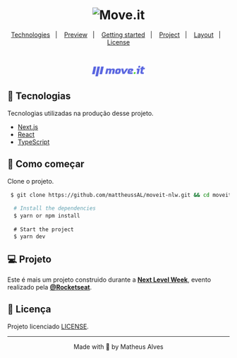 <h1 align="center">
    <img alt="Move.it" title="Move.it" src=".github/moveit.svg" />
</h1>

<p align="center">
  <a href="#technologies">Technologies</a>&nbsp;&nbsp;&nbsp;|&nbsp;&nbsp;&nbsp;
  <a href="#-preview">Preview</a>&nbsp;&nbsp;&nbsp;|&nbsp;&nbsp;&nbsp;
  <a href="#-layout">Getting started</a>&nbsp;&nbsp;&nbsp;|&nbsp;&nbsp;&nbsp;
  <a href="#-project">Project</a>&nbsp;&nbsp;&nbsp;|&nbsp;&nbsp;&nbsp;
  <a href="#-layout">Layout</a>&nbsp;&nbsp;&nbsp;|&nbsp;&nbsp;&nbsp;
  <a href="#-license">License</a>
</p>

<br>

<p align="center">
  <img alt="Moveit" src=".github/logo-full.svg" width="120px">
</p>

## 🧪 Tecnologias

Tecnologias utilizadas na produção desse projeto.

- [Next.js](https://nextjs.org/)
- [React](https://reactjs.org)
- [TypeScript](https://www.typescriptlang.org/)

## 🚀 Como começar

Clone o projeto.

```bash
 $ git clone https://github.com/mattheussAL/moveit-nlw.git && cd moveit-nlw
```

```bash
  # Install the dependencies
  $ yarn or npm install
```
```
  # Start the project
  $ yarn dev
```

## 💻 Projeto

Este é mais um projeto construido durante a **[Next Level Week](https://nextlevelweek.com/)**, evento realizado pela **[@Rocketseat](https://github.com/Rocketseat)**.


## 📝 Licença

Projeto licenciado [LICENSE](LICENSE.md).

---

<p align="center">Made with 💜 by Matheus Alves</p>
